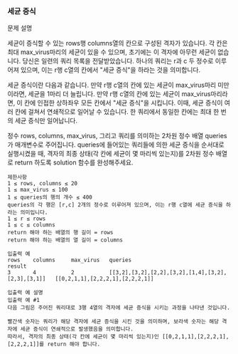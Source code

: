 ### 세균 증식

문제 설명

세균이 증식할 수 있는 rows행 columns열의 칸으로 구성된 격자가 있습니다. 각 칸은 최대 max_virus마리의 세균이 있을 수 있으며, 초기에는 이 격자에 아무런 세균이 없습니다. 당신은 일련의 쿼리
목록을 전달받았습니다. 하나의 쿼리는 r과 c 두 정수로 이루어져 있으며, 이는 r행 c열의 칸에서 "세균 증식"을 하라는 것을 의미합니다.

세균 증식이란 다음과 같습니다. 만약 r행 c열의 칸에 있는 세균이 max_virus마리 미만이라면, 세균을 1마리 더 늘립니다. 만약 r행 c열의 칸에 있는 세균이 max_virus마리라면, 이 칸에 인접한
상하좌우 모든 칸에서 "세균 증식"을 시킵니다. 이때, 세균 증식이 여러 칸에 걸쳐서 연쇄적으로 일어날 수 있습니다. 한 쿼리에서 동일한 칸에는 최대 한 번의 세균 증식만 일어납니다.

정수 rows, columns, max_virus, 그리고 쿼리를 의미하는 2차원 정수 배열 queries가 매개변수로 주어집니다. queries에 들어있는 쿼리들에 의한 세균 증식을 순서대로 실행시켰을 때, 격자의
최종 상태(각 칸에 세균이 몇 마리씩 있는지)를 2차원 정수 배열로 return 하도록 solution 함수를 완성해주세요.

```
제한사항
1 ≤ rows, columns ≤ 20
1 ≤ max_virus ≤ 100
1 ≤ queries의 행의 개수 ≤ 400
queries의 각 행은 [r,c] 2개의 정수로 이루어져 있으며, 이는 r행 c열에 세균 증식을 하라는 의미입니다.
1 ≤ r ≤ rows
1 ≤ c ≤ columns
return 해야 하는 배열의 행 길이 = rows
return 해야 하는 배열의 열 길이 = columns

입출력 예
rows 	columns 	max_virus 	queries 	                                        result
3 	    4 	        2 	        [[3,2],[3,2],[2,2],[3,2],[1,4],[3,2],[2,3],[3,1]] 	[[0,2,1,1],[2,2,2,1],[2,2,2,1]]

입출력 예 설명
입출력 예 #1
다음 그림은 주어진 쿼리대로 3행 4열의 격자에 세균 증식을 시키는 과정을 나타낸 것입니다.

빨간색 숫자는 쿼리가 해당 격자에 세균 증식을 시킨 것을 의미하며, 보라색 숫자는 해당 격자에 세균 증식이 연쇄적으로 발생했음을 의미합니다.
따라서, 격자의 최종 상태(각 칸에 세균이 몇 마리씩 있는지)인 [[0,2,1,1],[2,2,2,1],[2,2,2,1]]를 return 해야 합니다.
```
